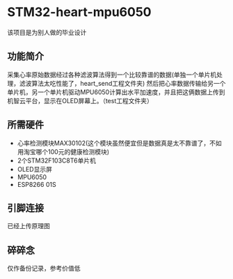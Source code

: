 # STM32-heart-mpu6050
该项目是为别人做的毕业设计
## 功能简介
采集心率原始数据经过各种滤波算法得到一个比较靠谱的数据(单独一个单片机处理，滤波算法太吃性能了，heart_send工程文件夹)
然后把心率数据传输给另一个单片机，另一个单片机驱动MPU6050计算出水平加速度，并且把这俩数据上传到机智云平台，显示在OLED屏幕上。（test工程文件夹）

## 所需硬件
- 心率检测模块MAX30102(这个模块虽然便宜但是数据真是太不靠谱了，不如用淘宝哪个100元的健康检测模块)
- 2个STM32F103C8T6单片机
- OLED显示屏
- MPU6050
- ESP8266 01S
## 引脚连接
已经上传原理图
## 碎碎念
仅作备份记录，参考价值低
